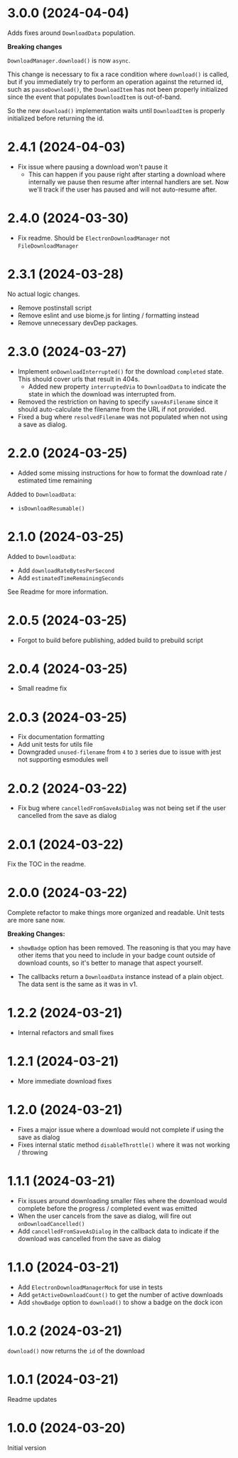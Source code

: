 # 3.0.0 (2024-04-04)

Adds fixes around `DownloadData` population.

**Breaking changes**

`DownloadManager.download()` is now `async`.

This change is necessary to fix a race condition where `download()` is called, but if you immediately try to perform an
operation against the returned id, such as `pauseDownload()`, the `DownloadItem` has not been properly initialized
since the event that populates `DownloadItem` is out-of-band.

So the new `download()` implementation waits until `DownloadItem` is properly initialized before returning the id.

# 2.4.1 (2024-04-03)

- Fix issue where pausing a download won't pause it
  * This can happen if you pause right after starting a download where internally we pause then resume after 
  internal handlers are set. Now we'll track if the user has paused and will not auto-resume after.

# 2.4.0 (2024-03-30)

- Fix readme. Should be `ElectronDownloadManager`
not `FileDownloadManager`

# 2.3.1 (2024-03-28)

No actual logic changes.

- Remove postinstall script
- Remove eslint and use biome.js for linting / formatting instead
- Remove unnecessary devDep packages.

# 2.3.0 (2024-03-27)

- Implement `onDownloadInterrupted()` for the download `completed` state. This should cover urls that result in 404s. 
  * Added new property `interruptedVia` to `DownloadData` to indicate the state in which the download was interrupted from.
- Removed the restriction on having to specify `saveAsFilename` since it should auto-calculate the filename from the URL if not provided.
- Fixed a bug where `resolvedFilename` was not populated when not using a save as dialog.

# 2.2.0 (2024-03-25)

- Added some missing instructions for how to format the download rate / estimated time remaining

Added to `DownloadData`:

- `isDownloadResumable()`

# 2.1.0 (2024-03-25)

Added to `DownloadData`:

- Add `downloadRateBytesPerSecond`
- Add `estimatedTimeRemainingSeconds`

See Readme for more information.

# 2.0.5 (2024-03-25)

- Forgot to build before publishing, added build to prebuild script

# 2.0.4 (2024-03-25)

- Small readme fix

# 2.0.3 (2024-03-25)

- Fix documentation formatting
- Add unit tests for utils file
- Downgraded `unused-filename` from `4` to `3` series due to issue with jest not supporting esmodules well

# 2.0.2 (2024-03-22)

- Fix bug where `cancelledFromSaveAsDialog` was not being set if the user cancelled from the save as dialog

# 2.0.1 (2024-03-22)

Fix the TOC in the readme.

# 2.0.0 (2024-03-22)

Complete refactor to make things more organized and readable. Unit tests are more
sane now.

**Breaking Changes:**

- `showBadge` option has been removed. The reasoning is that you may have other items that you need to include in your badge count outside of download counts, so it's better to manage that aspect yourself.

- The callbacks return a `DownloadData` instance instead of a plain object. The data sent is the same as it was in v1.

# 1.2.2 (2024-03-21)

- Internal refactors and small fixes

# 1.2.1 (2024-03-21)

- More immediate download fixes

# 1.2.0 (2024-03-21)

- Fixes a major issue where a download would not complete if using the save as dialog
- Fixes internal static method `disableThrottle()` where it was not working / throwing

# 1.1.1 (2024-03-21)

- Fix issues around downloading smaller files where the download would complete before the progress / completed event was emitted
- When the user cancels from the save as dialog, will fire out `onDownloadCancelled()` 
- Add `cancelledFromSaveAsDialog` in the callback data to indicate if the download was cancelled from the save as dialog

# 1.1.0 (2024-03-21)

- Add `ElectronDownloadManagerMock` for use in tests
- Add `getActiveDownloadCount()` to get the number of active downloads
- Add `showBadge` option to `download()` to show a badge on the dock icon

# 1.0.2 (2024-03-21)

`download()` now returns the `id` of the download

# 1.0.1 (2024-03-21)

Readme updates

# 1.0.0 (2024-03-20)

Initial version

